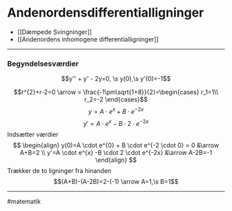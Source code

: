 # Andenordensdifferentialligninger
- [[Dæmpede Svingninger]]
- [[Andenordens inhomogene differentialligninger]]

---

### Begyndelsesværdier
$$y'' + y' - 2y=0, \s y(0),\s y'(0)=-1$$

$$r^{2}+r-2=0 \arrow = \frac{-1\pm\sqrt{1+8}}{2}=\begin{cases} r_1=1\\ r_2=-2 \end{cases}$$
$$y=A \cdot e^{x}+B\cdot e^{-2x}$$
$$y'=A \cdot e^{x} -B \cdot 2 \cdot e^{-2x}$$
Indsætter værdier
$$
\begin{align}
	y(0)=A \cdot e^{0} + B \cdot e^{-2 \cdot 0} = 0 &\arrow A+B=2 \\
	y'=A \cdot e^{x} -B \cdot 2 \cdot e^{-2x} &\arrow A-2B=-1
\end{align}
$$
Trækker de to ligninger fra hinanden
$$(A+B)-(A-2B)=2-(-1) \arrow A=1,\s B=1$$

---
#matematik 
